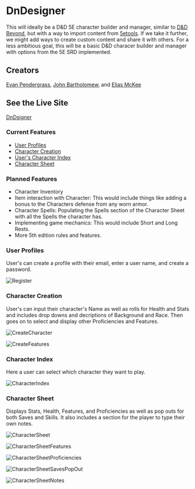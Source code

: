 # DnDesigner
This will ideally be a D&D 5E character builder and manager, similar to [D&D Beyond](https://www.dndbeyond.com/), but with a way to import content from [5etools](https://5e.tools/). If we take it further, we might add ways to create custom content and share it with others. For a less ambitious goal, this will be a basic D&D characer builder and manager with options from the 5E SRD implemented.

## Creators
[Evan Pendergrass](https://github.com/NullPointer1331), [John Bartholomew](https://github.com/JohnnyBee86), and [Elias McKee](https://github.com/ScarlandianProgrammer)

## See the Live Site
[DnDsigner](https://dndesigner.azurewebsites.net/)

### Current Features

  - [User Profiles](#user-profiles)
  - [Character Creation](#character-creation) 
  - [User's Character Index](#character-index)   
  - [Character Sheet](#character-sheet)

### Planned Features

  - Character Inventory
  - Item interaction with Character: This would include things like adding a bonus to the Characters defense from any worn armor.
  - Character Spells: Populating the Spells section of the Character Sheet with all the Spells the character has.
  - Implementing game mechanics: This would include Short and Long Rests.
  - More 5th edition rules and features.

### User Profiles
User's can create a profile with their email, enter a user name, and create a password.

![Register](https://github.com/NullPointer1331/DnDesigner/assets/130700641/0daa17ac-e594-44cb-8725-792f72fc8532)

### Character Creation
User's can input their character's Name as well as rolls for Health and Stats and includes drop downs and decriptions of Background and Race.  Then goes on to select and display other Proficiencies and Features.

![CreateCharacter](https://github.com/NullPointer1331/DnDesigner/assets/130700641/fa1b2a6d-44e9-48d0-82e5-770dfb1e3a14)

![CreateFeatures](https://github.com/NullPointer1331/DnDesigner/assets/130700641/3c0a704d-f66b-4714-8a51-ff266babdf3a)

### Character Index
Here a user can select which character they want to play.

![CharacterIndex](https://github.com/NullPointer1331/DnDesigner/assets/130700641/cadcc096-5cad-4a02-8ef8-bf865f343cb0)

### Character Sheet
Displays Stats, Health, Features, and Proficiencies as well as pop outs for both Saves and Skills.  It also includes a section for the player to type their own notes.

![CharacterSheet](https://github.com/NullPointer1331/DnDesigner/assets/130700641/dfc2ef73-dcf5-4e9f-85b7-84653787935b)

![CharacterSheetFeatures](https://github.com/NullPointer1331/DnDesigner/assets/130700641/97f0f550-f55e-4483-aef5-81581147b89d)

![CharacterSheetProficiencies](https://github.com/NullPointer1331/DnDesigner/assets/130700641/41c8aa30-2d07-4eb2-953f-589434412b1b)

![CharacterSheetSavesPopOut](https://github.com/NullPointer1331/DnDesigner/assets/130700641/134e2e5c-21c1-4ca9-b5e4-2da5505ad5be)

![CharacterSheetNotes](https://github.com/NullPointer1331/DnDesigner/assets/130700641/92477e85-53d1-4250-b4c3-3ae4732db40d)

